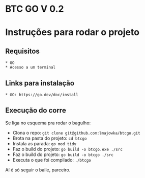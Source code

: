 # BTC GO V 0.2

# Instruções para rodar o projeto

## Requisitos

    * GO
    * Acesso a um terminal

## Links para instalação

    * GO: https://go.dev/doc/install

## Execução do corre

Se liga no esquema pra rodar o bagulho:

- Clona o repo:
  `git clone git@github.com:lmajowka/btcgo.git`
- Brota na pasta do projeto:
  `cd btcgo`
- Instala as parada:
  `go mod tidy`
- Faz o build do projeto:
  `go build -o btcgo.exe ./src`
- Faz o build do projeto:
  `go build -o btcgo ./src`
- Executa o que foi compilado:
  `./btcgo`

Aí é só seguir o baile, parceiro.
